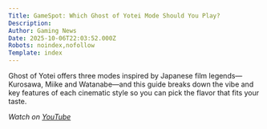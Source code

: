 ```yaml
---
Title: GameSpot: Which Ghost of Yotei Mode Should You Play?
Description: 
Author: Gaming News
Date: 2025-10-06T22:03:52.000Z
Robots: noindex,nofollow
Template: index
---
```

<p>Ghost of Yotei offers three modes inspired by Japanese film legends—Kurosawa, Miike and Watanabe—and this guide breaks down the vibe and key features of each cinematic style so you can pick the flavor that fits your taste.</p>

<p><em>Watch on <a href="https://www.youtube.com/watch?v=6kn1repFeLg" rel="noopener noreferrer">YouTube</a></em></p>

